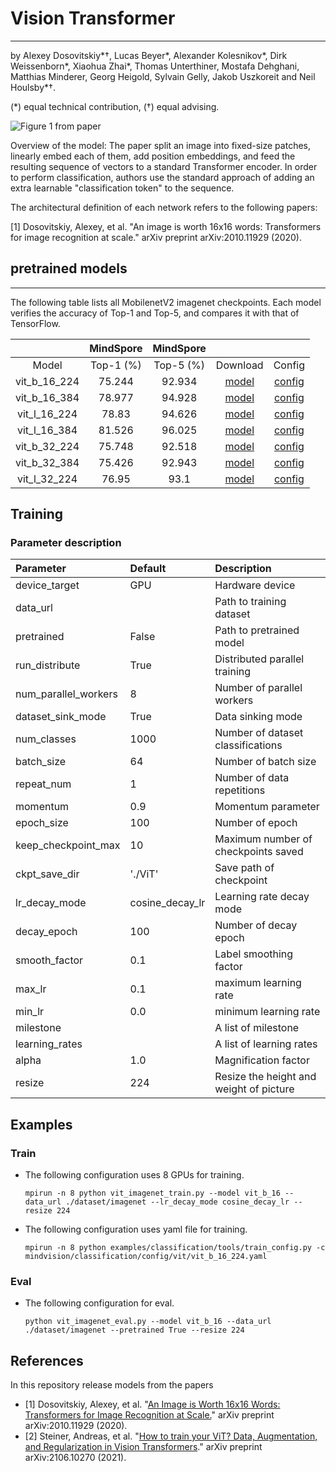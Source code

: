 # Vision Transformer

***

by Alexey Dosovitskiy\*†, Lucas Beyer\*, Alexander Kolesnikov\*, Dirk
Weissenborn\*, Xiaohua Zhai\*, Thomas Unterthiner, Mostafa Dehghani, Matthias
Minderer, Georg Heigold, Sylvain Gelly, Jakob Uszkoreit and Neil Houlsby\*†.

(\*) equal technical contribution, (†) equal advising.

![Figure 1 from paper](../../../resource/classification/vit_architecture.png)

Overview of the model: The paper split an image into fixed-size patches, linearly embed each of them, add position embeddings, and feed the resulting sequence of vectors to a standard Transformer encoder. In order to perform classification, authors use the standard approach of adding an extra learnable "classification token" to the sequence.

The architectural definition of each network refers to the following papers:

[1] Dosovitskiy, Alexey, et al. "An image is worth 16x16 words: Transformers for image recognition at scale." arXiv preprint arXiv:2010.11929 (2020).

## pretrained models

***

The following table lists all MobilenetV2 imagenet checkpoints. Each model verifies the accuracy
of Top-1 and Top-5, and compares it with that of TensorFlow.

|  | MindSpore | MindSpore || |
|:-----:|:---------:|:--------:|:---------:|:---------:|
| Model | Top-1 (%) | Top-5 (%) |  Download | Config |
| vit_b_16_224 | 75.244 | 92.934 | [model](https://download.mindspore.cn/vision/classification/vit_b_16_224.ckpt) | [config](../../../mindvision/classification/config/vit/vit_b_16_224.yaml) |
| vit_b_16_384 | 78.977 | 94.928 | [model](https://download.mindspore.cn/vision/classification/vit_b_16_384.ckpt) | [config](../../../mindvision/classification/config/vit/vit_b_16_384.yaml) |
| vit_l_16_224 | 78.83 | 94.626 | [model](https://download.mindspore.cn/vision/classification/vit_l_16_224.ckpt) | [config](../../../mindvision/classification/config/vit/vit_l_16_224.yaml) |
| vit_l_16_384 | 81.526 | 96.025 | [model](https://download.mindspore.cn/vision/classification/vit_l_16_384.ckpt) | [config](../../../mindvision/classification/config/vit/vit_l_16_384.yaml) |
| vit_b_32_224 | 75.748 | 92.518 | [model](https://download.mindspore.cn/vision/classification/vit_b_32_224_tv.ckpt) | [config](../../../mindvision/classification/config/vit/vit_b_32_224.yaml) |
| vit_b_32_384 | 75.426 | 92.943 | [model](https://download.mindspore.cn/vision/classification/vit_b_32_384.ckpt) | [config](../../../mindvision/classification/config/vit/vit_b_32_384.yaml) |
| vit_l_32_224 | 76.95 | 93.1 | [model](https://download.mindspore.cn/vision/classification/vit_l_32_224_tv.ckpt) | [config](../../../mindvision/classification/config/vit/vit_l_32_224.yaml) |

## Training

### Parameter description

| Parameter | Default | Description |
|:-----|:---------|:--------|
| device_target | GPU | Hardware device |
| data_url |  | Path to training dataset |
| pretrained | False | Path to pretrained model |
| run_distribute | True | Distributed parallel training |
| num_parallel_workers | 8 | Number of parallel workers |
| dataset_sink_mode | True | Data sinking mode |
| num_classes | 1000 | Number of dataset classifications |
| batch_size | 64 | Number of batch size |
| repeat_num | 1 | Number of data repetitions |
| momentum | 0.9 | Momentum parameter |
| epoch_size | 100 | Number of epoch |
| keep_checkpoint_max | 10 | Maximum number of checkpoints saved |
| ckpt_save_dir | './ViT' | Save path of checkpoint |
| lr_decay_mode | cosine_decay_lr | Learning rate decay mode |
| decay_epoch | 100 | Number of decay epoch |
| smooth_factor | 0.1 | Label smoothing factor |
| max_lr | 0.1 | maximum learning rate |
| min_lr | 0.0 | minimum learning rate |
| milestone |  | A list of milestone |
| learning_rates |  | A list of learning rates |
| alpha | 1.0 | Magnification factor |
| resize | 224 | Resize the height and weight of picture |

## Examples

### Train

- The following configuration uses 8 GPUs for training.

  ```shell
  mpirun -n 8 python vit_imagenet_train.py --model vit_b_16 --data_url ./dataset/imagenet --lr_decay_mode cosine_decay_lr --resize 224
  ```

- The following configuration uses yaml file for training.

  ```shell
  mpirun -n 8 python examples/classification/tools/train_config.py -c mindvision/classification/config/vit/vit_b_16_224.yaml
  ```  

### Eval

- The following configuration for eval.

  ```shell
  python vit_imagenet_eval.py --model vit_b_16 --data_url ./dataset/imagenet --pretrained True --resize 224
  ```

## References

In this repository release models from the papers

- [1] Dosovitskiy, Alexey, et al. "[An Image is Worth 16x16 Words: Transformers for Image Recognition at Scale.](https://arxiv.org/abs/2010.11929)" arXiv preprint arXiv:2010.11929 (2020).
- [2] Steiner, Andreas, et al. "[How to train your ViT? Data, Augmentation, and Regularization in Vision Transformers](https://arxiv.org/abs/2106.10270)." arXiv preprint arXiv:2106.10270 (2021).
